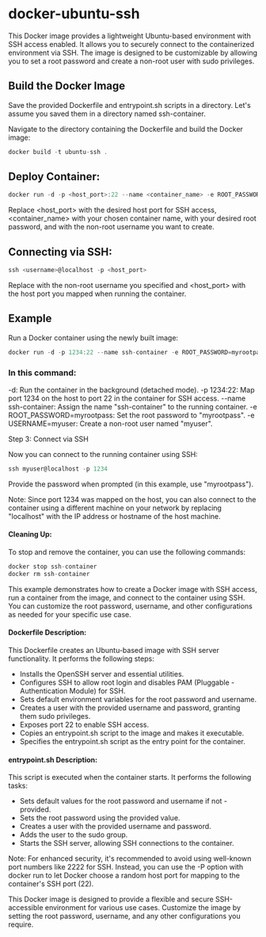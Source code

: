 # docker-ubuntu-ssh


This Docker image provides a lightweight Ubuntu-based environment with SSH access enabled. It allows you to securely connect to the containerized environment via SSH. The image is designed to be customizable by allowing you to set a root password and create a non-root user with sudo privileges.

## Build the Docker Image

Save the provided Dockerfile and entrypoint.sh scripts in a directory. Let's assume you saved them in a directory named ssh-container.

Navigate to the directory containing the Dockerfile and build the Docker image:

```javascript
docker build -t ubuntu-ssh .
```
## Deploy Container:

```javascript
docker run -d -p <host_port>:22 --name <container_name> -e ROOT_PASSWORD=<password> -e USERNAME=<username> ubuntu-ssh
```

Replace <host_port> with the desired host port for SSH access, <container_name> with your chosen container name, <password> with your desired root password, and <username> with the non-root username you want to create.

## Connecting via SSH:

```javascript
ssh <username>@localhost -p <host_port>
```

Replace <username> with the non-root username you specified and <host_port> with the host port you mapped when running the container.

## Example

Run a Docker container using the newly built image:

```javascript
docker run -d -p 1234:22 --name ssh-container -e ROOT_PASSWORD=myrootpass -e USERNAME=myuser ubuntu-ssh
```
### In this command:

-d: Run the container in the background (detached mode).
-p 1234:22: Map port 1234 on the host to port 22 in the container for SSH access.
--name ssh-container: Assign the name "ssh-container" to the running container.
-e ROOT_PASSWORD=myrootpass: Set the root password to "myrootpass".
-e USERNAME=myuser: Create a non-root user named "myuser".

Step 3: Connect via SSH

Now you can connect to the running container using SSH:

```javascript
ssh myuser@localhost -p 1234
```
Provide the password when prompted (in this example, use "myrootpass").

Note: Since port 1234 was mapped on the host, you can also connect to the container using a different machine on your network by replacing "localhost" with the IP address or hostname of the host machine.

#### Cleaning Up:

To stop and remove the container, you can use the following commands:

```javascript
docker stop ssh-container
docker rm ssh-container
```
This example demonstrates how to create a Docker image with SSH access, run a container from the image, and connect to the container using SSH. You can customize the root password, username, and other configurations as needed for your specific use case.

#### Dockerfile Description:

This Dockerfile creates an Ubuntu-based image with SSH server functionality. It performs the following steps:

- Installs the OpenSSH server and essential utilities.
- Configures SSH to allow root login and disables PAM (Pluggable - Authentication Module) for SSH.
- Sets default environment variables for the root password and username.
- Creates a user with the provided username and password, granting them sudo privileges.
- Exposes port 22 to enable SSH access.
- Copies an entrypoint.sh script to the image and makes it executable.
- Specifies the entrypoint.sh script as the entry point for the container.

#### entrypoint.sh Description:

This script is executed when the container starts. It performs the following tasks:

- Sets default values for the root password and username if not - provided.
- Sets the root password using the provided value.
- Creates a user with the provided username and password.
- Adds the user to the sudo group.
- Starts the SSH server, allowing SSH connections to the container.

Note: For enhanced security, it's recommended to avoid using well-known port numbers like 2222 for SSH. Instead, you can use the -P option with docker run to let Docker choose a random host port for mapping to the container's SSH port (22).

This Docker image is designed to provide a flexible and secure SSH-accessible environment for various use cases. Customize the image by setting the root password, username, and any other configurations you require.
